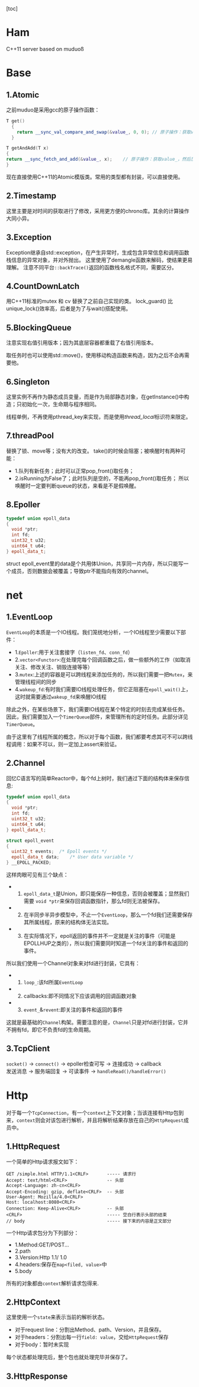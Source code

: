 [toc]

# Ham
C++11 server based on muduoß

# Base 

## 1.Atomic
之前muduo是采用gcc的原子操作函数：
```cpp
T get()
  {
    return __sync_val_compare_and_swap(&value_, 0, 0); // 原子操作：获取value_（等于0设置为0，也是获取value_）
  }

T getAndAdd(T x)
{
return __sync_fetch_and_add(&value_, x);    // 原子操作：获取value_，然后加上给定的X
}
```
现在直接使用C++11的Atomic模版类。常用的类型都有封装，可以直接使用。

## 2.Timestamp
这里主要是对时间的获取进行了修改，采用更方便的chrono库。其余的计算操作大同小异。

## 3.Exception
Exception继承自std::exception，在产生异常时，生成包含异常信息和调用函数栈信息的异常对象，并对外抛出。
这里使用了demangle函数来解码，使结果更易理解。
注意不同平台```::backTrace()```返回的函数栈名格式不同，需要区分。

## 4.CountDownLatch 
用C++11标准的mutex 和 cv 替换了之前自己实现的类。
lock_guard() 比 unique_lock()效率高，后者是为了与wait()搭配使用。

## 5.BlockingQueue
注意实现右值引用版本；因为其底层容器都重载了右值引用版本。

取任务时也可以使用std::move()，使用移动构造函数来构造，因为之后不会再需要他。

## 6.Singleton
这里实例不再作为静态成员变量，而是作为局部静态对象，在getInstance()中构造；只初始化一次，生命期与程序相同。

线程单例，不再使用pthread_key来实现，而是使用*thread_local*标识符来限定。

## 7.threadPool
替换了锁、move等；没有大的改变。
take()的时候会阻塞；被唤醒时有两种可能：
* 1.队列有新任务；此时可以正常pop_front()取任务；
* 2.isRunning为False了；此时队列是空的，不能再pop_front()取任务；
所以唤醒时一定要判断queue的状态，来看是不是假唤醒。

## 8.Epoller
```cpp
typedef union epoll_data
{
  void *ptr;
  int fd;
  uint32_t u32;
  uint64_t u64;
} epoll_data_t;
```
struct epoll_event里的data是个共用体Union，共享同一片内存，所以只能写一个成员，否则数据会被覆盖；导致ptr不能指向有效的channel。

# net

## 1.EventLoop
```EventLoop```的本质是一个IO线程。我们笼统地分析，一个IO线程至少需要以下部件：
* 1.```Epoller```:用于关注套接字（```listen_fd```、```conn_fd```）
* 2.```vector<Functor>```:在处理完每个回调函数之后，做一些额外的工作（如取消关注、修改关注、销毁连接等等）
* 3.```mutex```:上述的容器是可以跨线程来添加任务的，所以我们需要一把```Mutex```，来管理线程间的同步
* 4.```wakeup_fd```:有时我们需要IO线程处理任务，但它正阻塞在```epoll_wait()```上，这时就需要通过```wakeup_fd```来唤醒IO线程

除此之外，在某些场景下，我们需要IO线程在某个特定的时刻去完成某些任务。因此，我们需要加入一个```TimerQueue```部件，来管理所有的定时任务。此部分详见```TimerQueue```。

由于这里有了线程所属的概念，所以对于每个函数，我们都要考虑其可不可以跨线程调用：如果不可以，则一定加上assert来验证。

## 2.Channel
回忆C语言写的简单Reactor中，每个fd上树时，我们通过下面的结构体来保存信息:
```cpp
typedef union epoll_data
{
  void *ptr;
  int fd;
  uint32_t u32;
  uint64_t u64;
} epoll_data_t;

struct epoll_event
{
  uint32_t events;	/* Epoll events */
  epoll_data_t data;	/* User data variable */
} __EPOLL_PACKED;
```

这样肉眼可见有三个缺点：
* 1. ```epoll_data_t```是Union，即只能保存一种信息，否则会被覆盖；显然我们需要
```void *ptr```来保存回调函数指针，那么fd则无法被保存。
* 2. 在半同步半异步模型中，不止一个```EventLoop```，那么一个fd我们还需要保存其所属线程，原来的结构体无法实现。
* 3. 在实际情况下，epoll返回的事件并不一定就是关注的事件（可能是EPOLLHUP之类的），所以我们需要同时知道一个fd关注的事件和返回的事件。

所以我们使用一个Channel对象来对fd进行封装，它具有：
* 1. ```loop_```:该fd所属```EventLoop```
* 2. callbacks:即不同情况下应该调用的回调函数对象
* 3. ```event_```&```revent```:即关注的事件和返回的事件

这就是最基础的```Channel```构架。需要注意的是，```Channel```只是对fd进行封装，它并不拥有fd，即它不负责fd的生命周期。

## 3.TcpClient
```socket()``` -> ```connect()``` -> epoller检查可写 -> 连接成功 -> callback
<br>
发送消息 -> 服务端回复 -> 可读事件 -> ```handleRead()/handleError()```

# Http
对于每一个```TcpConnection```，有一个```context```上下文对象；当该连接有Http包到来，```context```则会对该包进行解析，并且将解析结果存放在自己的```HttpRequest```成员中。

## 1.HttpRequest
一个简单的Http请求报文如下：

    GET /simple.html HTTP/1.1<CRLF>       ----- 请求行 
    Accept: text/html<CRLF>               -- 头部
    Accept-Language: zh-cn<CRLF>             
    Accept-Encoding: gzip, deflate<CRLF>  -- 头部 
    User-Agent: Mozilla/4.0<CRLF>            
    Host: localhost:8080<CRLF>               
    Connection: Keep-Alive<CRLF>          -- 头部
    <CRLF>                                ----- 空白行表示头部的结束
    // body                               ----- 接下来的内容是正文部分

一个Http请求包分为下列部分：
* 1.Method:GET/POST...
* 2.path
* 3.Version:Http 1.1/ 1.0
* 4.headers:保存在```map<filed, value>```中
* 5.body

所有的对象都由```context```解析请求包得来.

## 2.HttpContext
这里使用一个```state```来表示当前的解析状态。
* 对于request line：分割出Method、path、Version，并且保存。
* 对于headers：分割出每一行```field: value```，交给```HttpRequest```保存
* 对于body：暂时未实现

每个状态都处理完后，整个包也就处理完毕并保存了。

## 3.HttpResponse